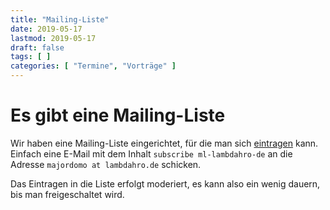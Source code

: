 ```yaml
---
title: "Mailing-Liste"
date: 2019-05-17
lastmod: 2019-05-17
draft: false
tags: [ ]
categories: [ "Termine", "Vorträge" ]
---
```


# Es gibt eine Mailing-Liste #

Wir haben eine Mailing-Liste eingerichtet, für die man sich <a href="mailto:majordomo@lambdahro.de?subject=subscribe&body=subscribe%20ml-lambdahro-de">eintragen</a> kann. Einfach eine E-Mail mit dem Inhalt `subscribe ml-lambdahro-de` an die Adresse `majordomo at lambdahro.de` schicken.

Das Eintragen in die Liste erfolgt moderiert, es kann also ein wenig dauern, bis man freigeschaltet wird.
